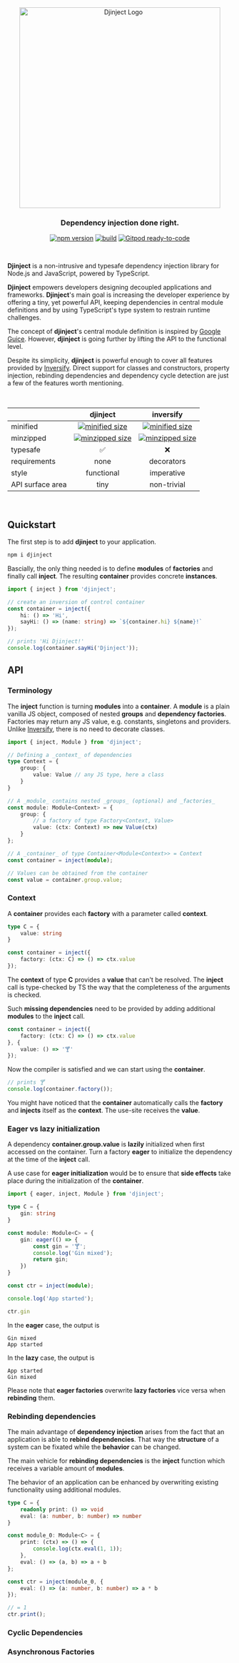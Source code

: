 <div id="djinject-logo" align="center">
  <a href="https://github.com/langium/djinject">
    <img alt="Djinject Logo" width="450" src="https://user-images.githubusercontent.com/743833/197622552-e613a4cc-bfd7-4757-b8ef-7679249e109f.png">
  </a>
  <h3>
    Dependency injection done right.
  </h3>
</div>

<div id="badges" align="center">

[![npm version](https://img.shields.io/npm/v/djinject?logo=npm&style=flat-square)](https://www.npmjs.com/package/djinject/)
[![build](https://img.shields.io/github/actions/workflow/status/langium/djinject/build.yml?branch=main&logo=github&style=flat-square)](https://github.com/langium/djinject/actions/workflows/build.yml)
[![Gitpod ready-to-code](https://img.shields.io/badge/Gitpod-ready--to--code-blue?logo=gitpod&style=flat-square)](https://gitpod.io/#https://github.com/langium/djinject)

</div>

<br>

**Djinject** is a non-intrusive and typesafe dependency injection library for Node.js and JavaScript, powered by TypeScript.

**Djinject** empowers developers designing decoupled applications and frameworks. **Djinject**'s main goal is increasing the developer experience by offering a tiny, yet powerful API, keeping dependencies in central module definitions and by using TypeScript's type system to restrain runtime challenges.

The concept of **djinject**'s central module definition is inspired by [Google Guice](https://github.com/google/guice). However, **djinject** is going further by lifting the API to the functional level.

Despite its simplicity, **djinject** is powerful enough to cover all features provided by [Inversify](https://github.com/inversify/InversifyJS). Direct support for classes and constructors, property injection, rebinding dependencies and dependency cycle detection are just a few of the features worth mentioning.

<br>

<div id="djinject vs inversify" align="center">

|                  |   djinject  |  inversify  |
|------------------|:----------:|:-----------:|
| minified         | [![minified size](https://img.shields.io/bundlephobia/min/djinject?label=&style=flat-square)](https://bundlephobia.com/result?p=djinject@latest) | [![minified size](https://img.shields.io/bundlephobia/min/inversify?label=&style=flat-square)](https://bundlephobia.com/result?p=inversify@latest) |
| minzipped        | [![minzipped size](https://img.shields.io/bundlephobia/minzip/djinject?label=&style=flat-square)](https://bundlephobia.com/result?p=djinject@latest) | [![minzipped size](https://img.shields.io/bundlephobia/minzip/inversify?label=&style=flat-square)](https://bundlephobia.com/result?p=inversify@latest) |
| typesafe         |      ✅    |      ❌      |
| requirements     |    none    | decorators  |
| style            | functional | imperative  |
| API surface area |    tiny    | non-trivial |

</div>

<br>

## Quickstart

The first step is to add **djinject** to your application.

```sh
npm i djinject
```

Bascially, the only thing needed is to define **modules** of **factories** and finally call **inject**. The resulting **container** provides concrete **instances**.

```ts
import { inject } from 'djinject';

// create an inversion of control container
const container = inject({
    hi: () => 'Hi',
    sayHi: () => (name: string) => `${container.hi} ${name}!`
});

// prints 'Hi Djinject!'
console.log(container.sayHi('Djinject'));
```

## API

### Terminology

The **inject** function is turning **modules** into a **container**. A **module** is a plain vanilla JS object, composed of nested **groups** and **dependency factories**. Factories may return any JS value, e.g. constants, singletons and providers. Unlike [Inversify](https://github.com/inversify/InversifyJS), there is no need to decorate classes.

```ts
import { inject, Module } from 'djinject';

// Defining a _context_ of dependencies
type Context = {
    group: {
        value: Value // any JS type, here a class
    }
}

// A _module_ contains nested _groups_ (optional) and _factories_
const module: Module<Context> = {
    group: {
        // a factory of type Factory<Context, Value>
        value: (ctx: Context) => new Value(ctx)
    }
};

// A _container_ of type Container<Module<Context>> = Context
const container = inject(module);

// Values can be obtained from the container
const value = container.group.value;
```

### Context

A **container** provides each **factory** with a parameter called **context**.

```ts
type C = {
    value: string
}

const container = inject({
    factory: (ctx: C) => () => ctx.value
});
```

The **context** of type **C** provides a **value** that can't be resolved. The **inject** call is type-checked by TS the way that the completeness of the arguments is checked.

Such **missing dependencies** need to be provided by adding additional **modules** to the **inject** call.

```ts
const container = inject({
    factory: (ctx: C) => () => ctx.value
}, {
    value: () => '🍸'
});
```

Now the compiler is satisfied and we can start using the **container**.

```ts
// prints 🍸
console.log(container.factory());
```

You might have noticed that the **container** automatically calls the **factory** and **injects** itself as the **context**. The use-site receives the **value**.

### Eager vs lazy initialization

A dependency **container.group.value** is **lazily** initialized when first accessed on the container. Turn a factory **eager** to initialize the dependency at the time of the **inject** call.

A use case for **eager initialization** would be to ensure that **side effects** take place during the initialization of the **container**. 

```ts
import { eager, inject, Module } from 'djinject';

type C = {
    gin: string
}

const module: Module<C> = {
    gin: eager(() => {
        const gin = '🍸';
        console.log('Gin mixed');
        return gin;
    })
}

const ctr = inject(module);

console.log('App started');

ctr.gin
```

In the **eager** case, the output is

```
Gin mixed
App started
```

In the **lazy** case, the output is

```
App started
Gin mixed
```

Please note that **eager factories** overwrite **lazy factories** vice versa when **rebinding** them.

### Rebinding dependencies

The main advantage of **dependency injection** arises from the fact that an application is able to **rebind dependencies**. That way the **structure** of a system can be fixated while the **behavior** can be changed.

The main vehicle for **rebinding dependencies** is the **inject** function which receives a variable amount of **modules**.

The behavior of an application can be enhanced by overwriting existing functionality using additional modules.

```ts
type C = {
    readonly print: () => void
    eval: (a: number, b: number) => number
}

const module_0: Module<C> = {
    print: (ctx) => () => {
        console.log(ctx.eval(1, 1));
    },
    eval: () => (a, b) => a + b
};

const ctr = inject(module_0, {
    eval: () => (a: number, b: number) => a * b
});

// = 1
ctr.print();
```

### Cyclic Dependencies

### Asynchronous Factories
